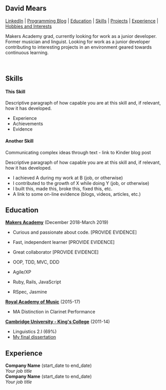 ## David Mears
[LinkedIn](https://www.linkedin.com/in/david-mears-2605a7159/) | [Programming Blog](https://medium.com/@davidmears/) | [Education](#education) | [Skills](#skills) | [Projects](#projects) | [Experience](#experience) | [Hobbies and Interests](#hobbies-and-interests)

Makers Academy grad, currently looking for work as a junior developer. Former musician and linguist. Looking for work as a junior developer contributing to interesting projects in an environment geared towards continuous learning.

<a href="https://sourcerer.io/david-mears"><img src="https://img.shields.io/badge/Ruby-233%20commits-orange.svg" alt=""></a>
<a href="https://sourcerer.io/david-mears"><img src="https://img.shields.io/badge/JavaScript-188%20commits-orange.svg" alt=""></a>
<a href="https://sourcerer.io/david-mears"><img src="https://img.shields.io/badge/HTML/CSS-416%20commits-orange.svg" alt=""></a>
<a href="https://sourcerer.io/david-mears"><img src="https://img.shields.io/badge/Python-97%20commits-orange.svg" alt=""></a>
<a href="https://sourcerer.io/david-mears"><img src="https://img.shields.io/badge/CoffeeScript-85%20commits-orange.svg" alt=""></a>


## Skills

#### This Skill

Descriptive paragraph of how capable you are at this skill and, if relevant, how it has developed.

- Experience
- Achievements
- Evidence

#### Another Skill

Communicating complex ideas through text - link to Kinder blog post

Descriptive paragraph of how capable you are at this skill and, if relevant, how it has developed.

- I achieved A during my work at B (job, or otherwise)
- I contributed to the growth of X while doing Y (job, or otherwise)
- I built this, made this, broke this, fixed this, etc.
- A link to some on-line evidence (blogs, videos, articles, etc.)

## Education

**[Makers Academy](http://makersacademy.com/)** (December 2018-March 2019)

- Curious and passionate about code. [PROVIDE EVIDENCE]
- Fast, independent learner [PROVIDE EVIDENCE]
- Great collaborator [PROVIDE EVIDENCE]

- OOP, TDD, MVC, DDD
- Agile/XP
- Ruby, Rails, JavaScript
- RSpec, Jasmine

**[Royal Academy of Music](https://www.ram.ac.uk/)** (2015-17)

- MA Distinction in Clarinet Performance

**[Cambridge University - King's College](https://www.cam.ac.uk/)** (2011-14)

- Linguistics 2.I (69%)
- [My final dissertation](https://www.academia.edu/6572064/Theoretical_accounts_of_phonetic_correlates_of_gender)

## Experience

**Company Name** (start_date to end_date)    
*Your job title*  
**Company Name** (start_date to end_date)   
*Your job title*  
